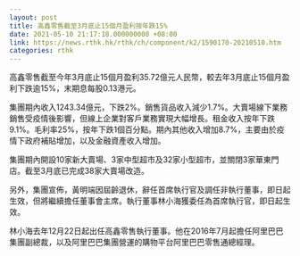 ```yaml
---
layout: post
title: 高鑫零售截至3月底止15個月盈利按年跌15%
date: 2021-05-10 21:17:18.000000000 +08:00
link: https://news.rthk.hk/rthk/ch/component/k2/1590170-20210510.htm
categories: rthk
---
```


高鑫零售截至今年3月底止15個月盈利35.72億元人民幣，較去年3月底止15個月盈利下跌逾15%，末期息每股0.13港元。

集團期內收入1243.34億元，下跌2%。銷售貨品收入減少1.7%。大賣場線下業務銷售受疫情後影響，但線上企業對客戶業務實現大幅增長。租金收入按年下跌9.1%。毛利率25%，按年下跌1個百分點。期內其他收入增加8.7%，主要由於疫情下政府補貼增加，以及金融資產收入增加。

集團期內開設10家新大賣場、3家中型超市及32家小型超市，並關閉3家華東門店。截至3月底已完成38家大賣場改造。

另外，集團宣佈，黃明端因屆齡退休，辭任首席執行官及調任非執行董事，即日起生效，但將繼續擔任董事會主席。執行董事林小海獲委任為首席執行官，即日起生效。

林小海去年12月22日起出任高鑫零售執行董事。他在2016年7月起擔任阿里巴巴集團副總裁，以及阿里巴巴集團營運的購物平台阿里巴巴零售通總經理。
